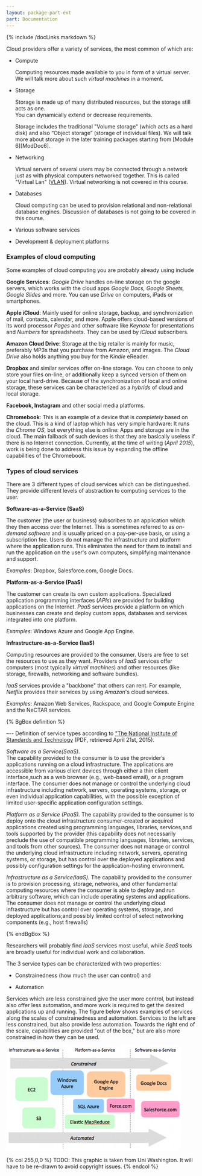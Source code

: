 ```yaml
---
layout: package-part-ext
part: Documentation 
---
```


{% include /docLinks.markdown %}

Cloud providers offer a variety of services, the most common of which are:

* Compute

    Computing resources made available to you in form of a virtual server. 
We will talk more about such *virtual machines* in a moment.

* Storage

    Storage is made up of many distributed resources, but the storage still acts as one.		
You can dynamically extend or decrease requirements.

    Storage includes the traditional "Volume storage" (which acts as a hard disk) and also “Object storage” (storage of individual files). 
We will talk more about storage in the later training packages starting from [Module 6][ModDoc6].

* Networking

    Virtual servers of several users may be connected through a network just as with physical computers networked together.
This is called "Virtual Lan" ([VLAN](http://en.wikipedia.org/wiki/Virtual_LAN)). 
Virtual networking is not covered in this course.

* Databases

    Cloud computing can be used to provision relational and non-relational database engines. 
Discussion of databases is not going to be covered in this course.

<!--
* Administration and security

    * Identity management	

    * Access control

    * Monitoring & logs

    * and more..
-->

* Various software services

* Development & deployment platforms


### Examples of cloud computing

Some examples of cloud computing you are probably already using include

**Google Services**: *Google Drive* handles on-line storage on the google servers, which works with the cloud apps *Google Docs, Google Sheets, Google Slides* and more. You can use *Drive* on computers, iPads or smartphones.

**Apple iCloud**: Mainly used for online storage, backup, and synchronization of mail, contacts, calendar, and more. Apple offers cloud-based versions of its word processor *Pages* and other software like *Keynote* for presentations and *Numbers* for spreadsheets. They can be used by *iCloud* subscribers.

**Amazon Cloud Drive**: Storage at the big retailer is mainly for music, preferably MP3s that you purchase from Amazon, and images. The *Cloud Drive* also holds anything you buy for the *Kindle* eReader.

**Dropbox** and similar services offer on-line storage. You can choose to only store your files on-line, or additionally keep a synced version of them on your local hard-drive. Because of the synchronization of local and online storage, these services can be characterized as a *hybrids* of cloud and local storage.

**Facebook, Instagram** and other social media platforms.

**Chromebook**: This is an example of a device that is *completely* based on the cloud. This is a kind of laptop which has very simple hardware: It runs the *Chrome OS*, but everything else is online: Apps and storage are in the cloud. The main fallback of such devices is that they are basically useless if there is no Internet connection. Currently, at the time of writing (*April 2015*), work is being done to address this issue by expanding the offline capabilities of the Chromebook.

### Types of cloud services

There are 3 different types of cloud services which can be distingueshed. They provide different levels of abstraction to computing services to the user.


**Software-as-a-Service (SaaS)**

The customer (the user or business) subscribes to an application which they then access over the Internet. This is sometimes referred to as *on-demand software* and is usually priced on a pay-per-use basis, or using a subscription fee. Users do not manage the infrastructure and platform where the application runs. This eliminates the need for them to install and run the application on the user's own computers, simplifying maintenance and support.

*Examples*: Dropbox, Salesforce.com, Google Docs.


**Platform-as-a-Service (PaaS)**

The customer can create its own custom applications. Specialized application programming interfaces (*APIs*) are provided for building applications on the Internet. *PaaS* services provide a platform on which businesses can create and deploy custom apps, databases and services integrated into one platform. 

*Examples*: Windows Azure and Google App Engine.

**Infrastructure-as-a-Service (IaaS)**

Computing resources are provided to the consumer. Users are free to set the resources to use as they want. Providers of *IaaS* services offer computers (most typically *virtual machines*) and other resources (like storage, firewalls, networking and software bundles).

*IaaS* services provide a "backbone" that others can rent. For example, *Netflix* provides their services by using *Amazon*'s cloud services.


*Examples*: Amazon Web Services, Rackspace, and Google Compute Engine and the NeCTAR services.


{% BgBox definition %}

–-- Definition of service types according to [ "The National Institute of Standards and Technology](http://csrc.nist.gov/publications/nistpubs/800-145/SP800-145.pdf) (PDF, retrieved April 21st, 2015).

*Software as a Service(SaaS).*  
The capability provided to the consumer is to use the provider’s applications running on a cloud infrastructure. The applications are accessible from various client devices through either a thin client interface,such as a web browser (e.g., web-based email), or a program interface. The consumer does not manage or control the underlying cloud infrastructure including network, servers, operating systems, storage, or even individual application capabilities, with the possible exception of limited user-specific application configuration settings.

*Platform as a Service (PaaS).* 
The capability provided to the consumer is to deploy onto the cloud infrastructure consumer-created or acquired applications created using programming languages, libraries, services,and tools supported by the provider (this capability does not necessarily preclude the use of compatible programming languages, libraries, services, and tools from other sources). The consumer does not manage or control the underlying cloud infrastructure including network, servers, operating systems, or storage, but has control over the deployed applications and possibly configuration settings for the application-hosting environment. 

*Infrastructure as a Service(IaaS).* 
The capability provided to the consumer is to provision processing, storage, networks, and other fundamental computing resources where the consumer is able to deploy and run arbitrary software, which can include operating systems and applications. The consumer does not manage or control the underlying cloud infrastructure but has control over operating systems, storage, and deployed applications;and possibly limited control of select networking components (e.g., host firewalls) 

{% endBgBox %}




Researchers will probably find *IaaS* services most useful, while *SaaS* tools are broadly useful for individual work and collaboration. 

The 3 service types can be characterized with two properties: 

* Constrainedness (how much the user can control) and 

* Automation 

Services which are less constrained give the user more control, but instead also offer less automation, and more work is required to get the desired applications up and running. The figure below shows examples of services along the scales of constrainedness and automation. Services to the left are less constrained, but also provide less automation. Towards the right end of the scale, capabilities are provided "out of the box," but are also more constrained in how they can be used.

![Constrainedness and Automation of service types](images/serviceTypesConstrainedness.png)

{% col 255,0,0 %} 
TODO: This graphic is taken from Uni Washington. It will have to be re-drawn to avoid copyright issues. 
{% endcol %}





